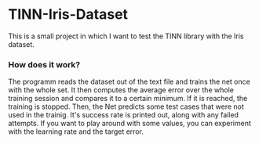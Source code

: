 # TINN-Iris-Dataset
This is a small project in which I want to test the TINN library with the Iris dataset.

<h3>How does it work?</h3>

The programm reads the dataset out of the text file and trains the net once with the whole set. It then computes the average error over the whole training session and compares it to a certain minimum. If it is reached, the training is stopped. Then, the Net predicts some test cases that were not used in the trainig. It's success rate is printed out, along with any failed attempts. If you want to play around with some values, you can experiment with the learning rate and the target error.

